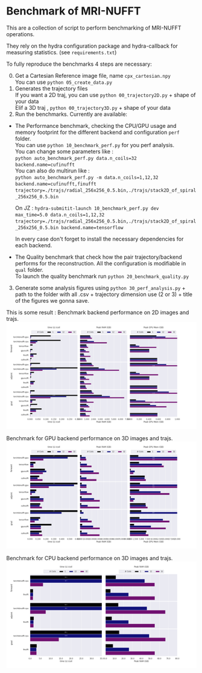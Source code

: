 # Benchmark of MRI-NUFFT 

This are a collection of script to perform benchmarking of MRI-NUFFT operations. 

They rely on the hydra configuration package and hydra-callback for measuring statistics. (see `requirements.txt`)


To fully reproduce the  benchmarks 4 steps are necessary: 

0. Get a Cartesian Reference image file, name `cpx_cartesian.npy`  
   You can use `python 05_create_data.py`  
1. Generates the trajectory files  
   If you want a 2D traj, you can use  `python 00_trajectory2D.py` + shape of your data  
   Elif a 3D traj , `python 00_trajectory3D.py` + shape of your data  
2. Run the benchmarks. Currently are available:   
 - The Performance benchmark, checking the CPU/GPU usage and memory footprint for the different backend and configuration `perf` folder.  
    You can use `python 10_benchmark_perf.py` for you perf analysis.  
    You can change some parameters like :  
    `python auto_benchmark_perf.py data.n_coils=32 backend.name=cufinufft`  
    You can also do multirun like :  
    `python auto_benchmark_perf.py -m data.n_coils=1,12,32 backend.name=cufinufft,finufft trajectory=./trajs/radial_256x256_0.5.bin,./trajs/stack2D_of_spiral_256x256_0.5.bin `  

    On JZ : 
    `hydra-submitit-launch 10_benchmark_perf.py dev  max_time=5.0 data.n_coils=1,12,32 trajectory=./trajs/radial_256x256_0.5.bin,./trajs/stack2D_of_spiral_256x256_0.5.bin backend.name=tensorflow `  
     
    In every case don't forget to install the necessary dependencies for each backend.  
 - The Quality benchmark that check how the pair trajectory/backend performs for the reconstruction. All the configuration is modifiable in `qual` folder.  
    To launch the quality benchmark run `python 20_benchmark_quality.py`   
3. Generate some analysis figures using `python 30_perf_analysis.py` + path to the folder with all .csv + trajectory dimension use (2 or 3) + title of the figures we gonna save.  

This is some result : 
Benchmark backend performance on 2D images and trajs.
![result2D](results/result2D.png)

Benchmark for GPU backend performance on 3D images and trajs.
![result3D](results/result3D_gpu.png)

Benchmark for CPU backend performance on 3D images and trajs.
![result3D](results/result3D_cpu.png)
